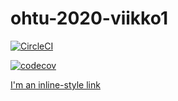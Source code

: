 # ohtu-2020-viikko1

[![CircleCI](https://circleci.com/gh/it-innoo/ohtu-2020-viikko1.svg?style=svg)](https://circleci.com/gh/it-innoo/ohtu-2020-viikko1)



[![codecov](https://codecov.io/gh/it-innoo/ohtu-2020-viikko1/branch/master/graph/badge.svg)](https://codecov.io/gh/it-innoo/ohtu-2020-viikko1)

[I'm an inline-style link](https://github.com/it-innoo/ohtu-2020-viikko1.git)